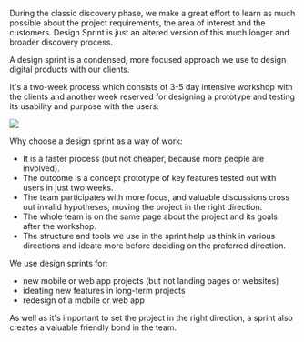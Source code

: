During the classic discovery phase, we make a great effort to learn as much possible about the project requirements, the area of interest and the customers. Design Sprint is just an altered version of this much longer and broader discovery process.

A design sprint is a condensed, more focused approach we use to  design digital products with our clients.

It's a two-week process which consists of 3-5 day intensive workshop with the clients and another week reserved for designing a prototype and testing its usability and purpose with the users.

![](/img/designprocess-sprint1.png)

Why choose a design sprint as a way of work:

- It is a faster process (but not cheaper, because more people are involved).
- The outcome is a concept prototype of key features tested out with users in just two weeks.
- The team participates with more focus, and valuable discussions cross out invalid hypotheses, moving the project in the right direction.
- The whole team is on the same page about the project and its goals after the workshop.
- The structure and tools we use in the sprint help us think in various directions and ideate more before deciding on the preferred direction.

We use design sprints for:

- new mobile or web app projects (but not landing pages or websites)
- ideating new features in long-term projects
- redesign of a mobile or web app

As well as it's important to set the project in the right direction, a sprint also creates a valuable friendly bond in the team.
